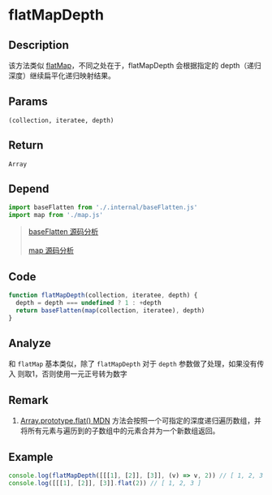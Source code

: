 # flatMapDepth

## Description
该方法类似 [flatMap](./flatMap.md)，不同之处在于，flatMapDepth 会根据指定的 depth（递归深度）继续扁平化递归映射结果。
## Params
`(collection, iteratee, depth)`
## Return
`Array`
## Depend
```js
import baseFlatten from './.internal/baseFlatten.js'
import map from './map.js'
```
> [baseFlatten 源码分析](../internal/baseFlatten.md)
> <br/>
> <br/>
> [map 源码分析](./map.md)

## Code
```js
function flatMapDepth(collection, iteratee, depth) {
  depth = depth === undefined ? 1 : +depth
  return baseFlatten(map(collection, iteratee), depth)
}
```
## Analyze
和 `flatMap` 基本类似，除了 `flatMapDepth` 对于 `depth` 参数做了处理，如果没有传入 则取1，否则使用一元正号转为数字
## Remark
1. [Array.prototype.flat() MDN](https://developer.mozilla.org/zh-CN/docs/Web/JavaScript/Reference/Global_Objects/Array/flat) 方法会按照一个可指定的深度递归遍历数组，并将所有元素与遍历到的子数组中的元素合并为一个新数组返回。
## Example
```js
console.log(flatMapDepth([[[1], [2]], [3]], (v) => v, 2)) // [ 1, 2, 3 ]
console.log([[[1], [2]], [3]].flat(2)) // [ 1, 2, 3 ]
```
